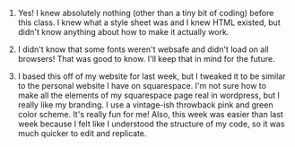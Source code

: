 1. Yes! I knew absolutely nothing (other than a tiny bit of coding) before this class. I knew what a style sheet was and I knew HTML existed, but didn't know anything about how to make it actually work.

2. I didn't know that some fonts weren't websafe and didn't load on all browsers! That was good to know. I'll keep that in mind for the future.

3. I based this off of my website for last week, but I tweaked it to be similar to the personal website I have on squarespace. I'm not sure how to make all the elements of my squarespace page real in wordpress, but I really like my branding. I use a vintage-ish throwback pink and green color scheme. It's really fun for me! Also, this week was easier than last week because I felt like I understood the structure of my code, so it was much quicker to edit and replicate.
